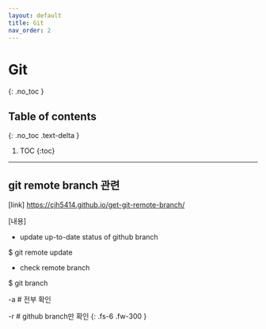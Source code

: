```yaml
---
layout: default
title: Git
nav_order: 2
---
```


# Git
{: .no_toc }

## Table of contents
{: .no_toc .text-delta }

1. TOC
{:toc}

---

## git remote branch 관련

[link] https://cjh5414.github.io/get-git-remote-branch/

[내용]

- update up-to-date status of github branch

$ git remote update

- check remote branch

$ git branch 

\-a # 전부 확인

\-r # github branch만 확인
{: .fs-6 .fw-300 }